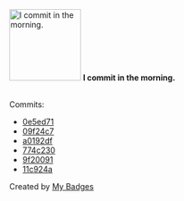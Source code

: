 <img src="https://my-badges.github.io/my-badges/morning-commits.png" alt="I commit in the morning." title="I commit in the morning." width="128">
<strong>I commit in the morning.</strong>
<br><br>

Commits:

- <a href="https://github.com/ZuBB/dotfiles/commit/0e5ed71f5ca9f143bfed1f4bce2fe651c2215d25">0e5ed71</a>
- <a href="https://github.com/ZuBB/dotfiles/commit/09f24c7616932a5d722647b242229fb7ef485932">09f24c7</a>
- <a href="https://github.com/ZuBB/dotfiles/commit/a0192dfd9e06744eda9092973b3ecd49cfb1003d">a0192df</a>
- <a href="https://github.com/ZuBB/dotfiles/commit/774c2301dc1d7b766d08097ba9471393a651b103">774c230</a>
- <a href="https://github.com/ZuBB/custom-app-icons/commit/9f200916975d6713e0ddd40a3e205f06f03a5064">9f20091</a>
- <a href="https://github.com/ZuBB/dotfiles/commit/11c924a078aec5a39893c7968fdb2a5e1c0af8ba">11c924a</a>


Created by <a href="https://github.com/my-badges/my-badges">My Badges</a>